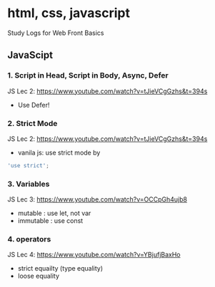 # html, css, javascript

Study Logs for Web Front Basics

## JavaScipt

### 1. Script in Head, Script in Body, Async, Defer
JS Lec 2: https://www.youtube.com/watch?v=tJieVCgGzhs&t=394s
- Use Defer! 

### 2. Strict Mode
JS Lec 2: https://www.youtube.com/watch?v=tJieVCgGzhs&t=394s

- vanila js: use strict mode by
```javascript
'use strict';
```

### 3. Variables
JS Lec 3: https://www.youtube.com/watch?v=OCCpGh4ujb8
- mutable : use let, not var
- immutable : use const

### 4. operators
JS Lec 4: https://www.youtube.com/watch?v=YBjufjBaxHo
- strict equailty (type equality)
- loose equality